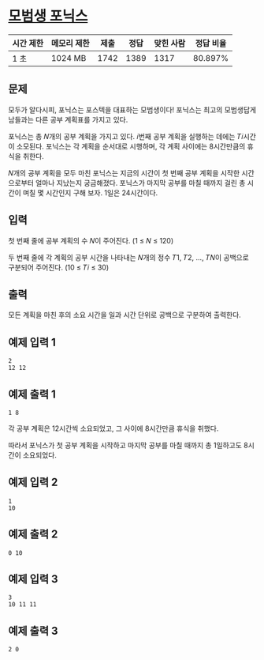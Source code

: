 # [모범생 포닉스](https://www.acmicpc.net/problem/28097)

| 시간 제한 | 메모리 제한 | 제출 | 정답 | 맞힌 사람 | 정답 비율 |
| --- | --- | --- | --- | --- | --- |
| 1 초 | 1024 MB | 1742 | 1389 | 1317 | 80.897% |

## 문제

모두가 알다시피, 포닉스는 포스텍을 대표하는 모범생이다! 포닉스는 최고의 모범생답게 남들과는 다른 공부 계획표를 가지고 있다.

포닉스는 총 𝑁개의 공부 계획을 가지고 있다. 𝑖번째 공부 계획을 실행하는 데에는 𝑇𝑖시간이 소모된다. 포닉스는 각 계획을 순서대로 시행하며, 각 계획 사이에는 8시간만큼의 휴식을 취한다.

𝑁개의 공부 계획을 모두 마친 포닉스는 지금의 시간이 첫 번째 공부 계획을 시작한 시간으로부터 얼마나 지났는지 궁금해졌다. 포닉스가 마지막 공부를 마칠 때까지 걸린 총 시간이 며칠 몇 시간인지 구해 보자. 1일은 24시간이다.

## 입력

첫 번째 줄에 공부 계획의 수 𝑁이 주어진다. (1 ≤ 𝑁 ≤ 120)

두 번째 줄에 각 계획의 공부 시간을 나타내는 𝑁개의 정수 𝑇1, 𝑇2, …, 𝑇𝑁이 공백으로 구분되어 주어진다. (10 ≤ 𝑇𝑖 ≤ 30)

## 출력

모든 계획을 마친 후의 소요 시간을 일과 시간 단위로 공백으로 구분하여 출력한다.

## 예제 입력 1

```
2
12 12

```

## 예제 출력 1

```
1 8

```

각 공부 계획은 12시간씩 소요되었고, 그 사이에 8시간만큼 휴식을 취했다.

따라서 포닉스가 첫 공부 계획을 시작하고 마지막 공부를 마칠 때까지 총 1일하고도 8시간이 소요되었다.

## 예제 입력 2

```
1
10

```

## 예제 출력 2

```
0 10

```

## 예제 입력 3

```
3
10 11 11

```

## 예제 출력 3

```
2 0
```
